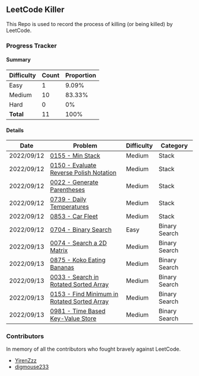 ## LeetCode Killer

This Repo is used to record the process of killing (or being killed) by LeetCode. 

### Progress Tracker

#### Summary

| Difficulty | Count | Proportion |
| ---------- | ----- | ---------- |
| Easy       | 1     | 9.09%      |
| Medium     | 10    | 83.33%     |
| Hard       | 0     | 0%         |
| **Total**  | 11    | 100%       |

#### Details

| Date       | Problem                                                      | Difficulty | Category      |
| ---------- | ------------------------------------------------------------ | ---------- | ------------- |
| 2022/09/12 | [0155 - Min Stack](https://leetcode.com/problems/min-stack/) | Medium     | Stack         |
| 2022/09/12 | [0150 - Evaluate Reverse Polish Notation](https://leetcode.com/problems/evaluate-reverse-polish-notation/) | Medium     | Stack         |
| 2022/09/12 | [0022 - Generate Parentheses](https://leetcode.com/problems/generate-parentheses/) | Medium     | Stack         |
| 2022/09/12 | [0739 - Daily Temperatures](https://leetcode.com/problems/daily-temperatures/) | Medium     | Stack         |
| 2022/09/12 | [0853 - Car Fleet](https://leetcode.com/problems/car-fleet/) | Medium     | Stack         |
| 2022/09/12 | [0704 - Binary Search](https://leetcode.com/problems/binary-search/) | Easy       | Binary Search |
| 2022/09/13 | [0074 - Search a 2D Matrix](https://leetcode.com/problems/search-a-2d-matrix/) | Medium     | Binary Search |
| 2022/09/13 | [0875 - Koko Eating Bananas](https://leetcode.com/problems/koko-eating-bananas/) | Medium     | Binary Search |
| 2022/09/13 | [0033 - Search in Rotated Sorted Array](https://leetcode.com/problems/search-in-rotated-sorted-array/) | Medium     | Binary Search |
| 2022/09/13 | [0153 - Find Minimum in Rotated Sorted Array](https://leetcode.com/problems/find-minimum-in-rotated-sorted-array/) | Medium     | Binary Search |
| 2022/09/13 | [0981 - Time Based Key-Value Store](https://leetcode.com/problems/time-based-key-value-store/) | Medium     | Binary Search |

### Contributors

In memory of all the contributors who fought bravely against LeetCode. 

- [YirenZzz](https://github.com/YirenZzz)
- [digmouse233](https://github.com/digmouse233)

